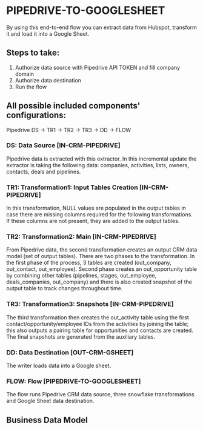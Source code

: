 # PIPEDRIVE-TO-GOOGLESHEET

By using this end-to-end flow you can extract data from Hubspot, transform it and load it into a Google Sheet.


## Steps to take:
1. Authorize data source with Pipedrive API TOKEN and fill company domain
2. Authorize data destination
3. Run the flow

## All possible included components' configurations:

Pipedrive DS -> TR1 -> TR2 -> TR3 -> DD -> FLOW


### DS: Data Source [IN-CRM-PIPEDRIVE]

Pipedrive data is extracted with this extractor. In this incremental update the extractor is taking the following data: companies, activities, lists, owners, contacts, deals and pipelines.

### TR1: Transformation1: Input Tables Creation [IN-CRM-PIPEDRIVE]

In this transformation, NULL values are populated in the output tables in case there are missing columns required for the following transformations. If these columns are not present, they are added to the output tables.

### TR2: Transformation2: Main [IN-CRM-PIPEDRIVE]

From Pipedrive data, the second transformation creates an output CRM data model (set of output tables). There are two phases to the transformation. In the first phase of the process, 3 tables are created (out_company, out_contact, out_employee). Second phase creates an out_opportunity table by combining other tables (pipelines, stages, out_employee, deals_companies, out_company) and there is also created snapshot of the output table to track changes throughout time.

### TR3: Transformation3: Snapshots [IN-CRM-PIPEDRIVE]

The third transformation then creates the out_activity table using the first contact/opportunity/employee IDs from the activities by joining the table; this also outputs a pairing table for opportunities and contacts are created.
The final snapshots are generated from the auxiliary tables.

### DD: Data Destination [OUT-CRM-GSHEET]

The writer loads data into a Google sheet.

### FLOW: Flow [PIPEDRIVE-TO-GOOGLESHEET]

The flow runs Pipedrive CRM data source, three snowflake transformations and Google Sheet data destination.


## Business Data Model





